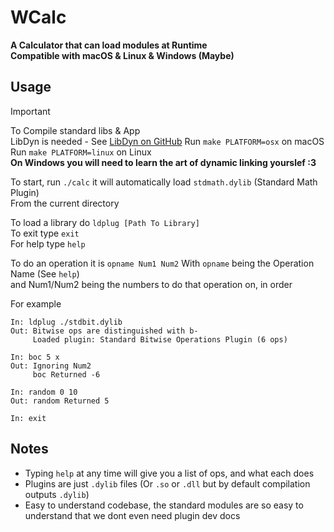 # WCalc  
__A Calculator that can load modules at Runtime__  
__Compatible with macOS & Linux & Windows (Maybe)__  
## Usage

>[!IMPORTANT]  
>To Compile standard libs & App  
>LibDyn is needed - See [LibDyn on GitHub](https://github.com/Wdboyes14/libdyn)
>Run `make PLATFORM=osx` on macOS  
>Run `make PLATFORM=linux` on Linux  
>__On Windows you will need to learn the art of dynamic linking yourslef :3__  

To start, run `./calc` it will automatically load `stdmath.dylib` (Standard Math Plugin)  
From the current directory  

To load a library do `ldplug [Path To Library]`  
To exit type `exit`  
For help type `help`  
  
To do an operation it is `opname Num1 Num2` With `opname` being the Operation Name (See `help`)  
and Num1/Num2 being the numbers to do that operation on, in order  

For example  

```
In: ldplug ./stdbit.dylib
Out: Bitwise ops are distinguished with b-
     Loaded plugin: Standard Bitwise Operations Plugin (6 ops)

In: boc 5 x
Out: Ignoring Num2
     boc Returned -6

In: random 0 10
Out: random Returned 5

In: exit

```  

## Notes  
- Typing `help` at any time will give you a list of ops, and what each does  
- Plugins are just `.dylib` files (Or `.so` or `.dll` but by default compilation outputs `.dylib`)  
- Easy to understand codebase, the standard modules are so easy to understand that we dont even need plugin dev docs  